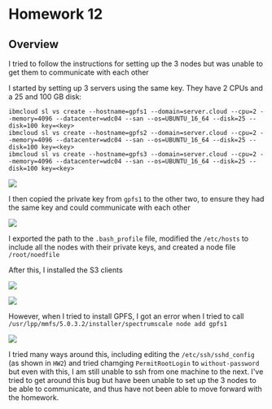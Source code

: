 # Homework 12

## Overview

I tried to follow the instructions for setting up the 3 nodes but was unable to get them to communicate with each other

I started by setting up 3 servers using the same key. They have 2 CPUs and a 25 and 100 GB disk:

```
ibmcloud sl vs create --hostname=gpfs1 --domain=server.cloud --cpu=2 --memory=4096 --datacenter=wdc04 --san --os=UBUNTU_16_64 --disk=25 --disk=100 key=<key>
ibmcloud sl vs create --hostname=gpfs2 --domain=server.cloud --cpu=2 --memory=4096 --datacenter=wdc04 --san --os=UBUNTU_16_64 --disk=25 --disk=100 key=<key>
ibmcloud sl vs create --hostname=gpfs3 --domain=server.cloud --cpu=2 --memory=4096 --datacenter=wdc04 --san --os=UBUNTU_16_64 --disk=25 --disk=100 key=<key>
```

![](https://i.ibb.co/7vwbj2z/Screen-Shot-2020-04-17-at-2-27-20-PM.jpg)


I then copied the private key from `gpfs1` to the other two, to ensure they had the same key and could communicate with each other

![](https://i.ibb.co/wrDvGms/Screen-Shot-2020-04-17-at-3-09-25-PM.jpg)

I exported the path to the `.bash_profile` file, modified the `/etc/hosts` to include all the nodes with their private keys, and created a node file `/root/noedfile`

After this, I installed the S3 clients

![](https://i.ibb.co/LxDtfLb/Screen-Shot-2020-04-17-at-3-22-41-PM.jpg)

![](https://i.ibb.co/Cw4yVF4/Screen-Shot-2020-04-17-at-3-24-33-PM.jpg)

However, when I tried to install GPFS, I got an error when I tried to call `/usr/lpp/mmfs/5.0.3.2/installer/spectrumscale node add gpfs1 `

![](https://i.ibb.co/RhgfM31/Screen-Shot-2020-04-17-at-4-24-29-PM.jpg)

I tried many ways around this, including editing the `/etc/ssh/sshd_config` (as shown in `HW2`) and tried chamging `PermitRootLogin` to `without-password` but even with this, I am still unable to ssh from one machine to the next. I've tried to get around this bug but have been unable to set up the 3 nodes to be able to communicate, and thus have not been able to move forward with the homework.
